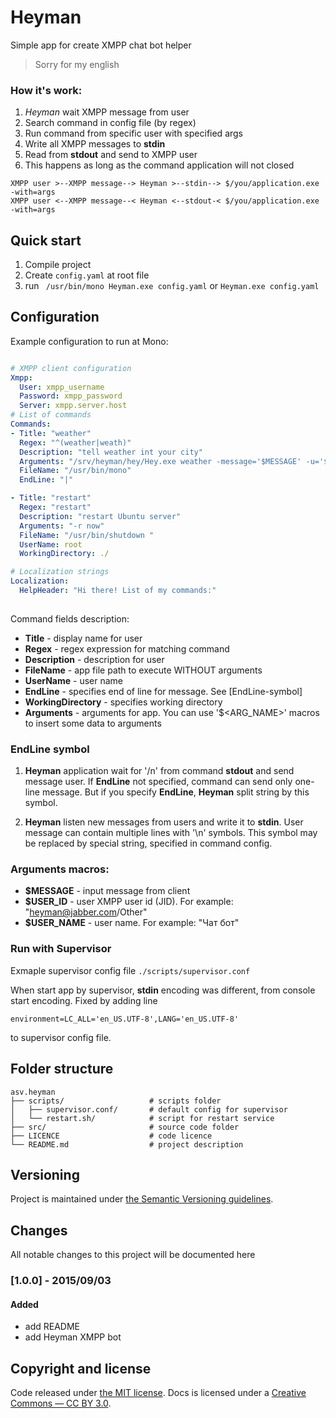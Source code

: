 # Heyman

Simple app for create XMPP chat bot helper

> Sorry for my english

### How it's work:

1. *Heyman* wait XMPP message from user
2. Search command in config file (by regex)
3. Run command from specific user with specified args
4. Write all XMPP messages to **stdin** 
5. Read from **stdout** and send to XMPP user
5. This happens as long as the command application will not closed

```
XMPP user >--XMPP message--> Heyman >--stdin--> $/you/application.exe -with=args
XMPP user <--XMPP message--< Heyman <--stdout-< $/you/application.exe -with=args
```

## Quick start
    
 
 1. Compile project
 2. Create `config.yaml` at root file
 3. run ` /usr/bin/mono Heyman.exe config.yaml` or `Heyman.exe config.yaml`

## Configuration

Example configuration to run at Mono:
```yaml

# XMPP client configuration
Xmpp:
  User: xmpp_username
  Password: xmpp_password
  Server: xmpp.server.host
# List of commands  
Commands:
- Title: "weather"
  Regex: "^(weather|weath)"
  Description: "tell weather int your city"
  Arguments: "/srv/heyman/hey/Hey.exe weather -message='$MESSAGE' -u='$USER_ID' -n='$USER_NAME'"
  FileName: "/usr/bin/mono"
  EndLine: "|"

- Title: "restart"
  Regex: "restart"
  Description: "restart Ubuntu server"
  Arguments: "-r now"
  FileName: "/usr/bin/shutdown "
  UserName: root
  WorkingDirectory: ./

# Localization strings  
Localization:
  HelpHeader: "Hi there! List of my commands:"
  
```

Command fields description:
- **Title** - display name for user
- **Regex** - regex expression for matching command
- **Description** - description for user
- **FileName** - app file path to execute WITHOUT arguments
- **UserName** - user name 
- **EndLine** - specifies end of line for message. See [EndLine-symbol]
- **WorkingDirectory** - specifies working directory 
- **Arguments** - arguments for app. You can use '$<ARG_NAME>' macros to insert some data to arguments
 
### EndLine symbol

1. **Heyman** application wait for '/n' from command **stdout** and send message user. If **EndLine** not specified, command can send only one-line message. But if you specify **EndLine**, **Heyman** split string by this symbol. 

2. **Heyman** listen new messages from users and write it to **stdin**. User message can contain multiple lines with '\n' symbols. This symbol may be replaced by special string, specified in command config.

### Arguments macros:

- **$MESSAGE** - input message from client
- **$USER_ID** - user XMPP user id (JID). For example: "heyman@jabber.com/Other"
- **$USER_NAME** - user name. For example: "Чат бот"

### Run with Supervisor

Exmaple supervisor config file `./scripts/supervisor.conf`

When start app by supervisor, **stdin** encoding was different, from console start encoding. Fixed by adding line
```
environment=LC_ALL='en_US.UTF-8',LANG='en_US.UTF-8' 
```
to supervisor config file.

## Folder structure

```
asv.heyman
├── scripts/                   # scripts folder
│   ├── supervisor.conf/       # default config for supervisor
│   └── restart.sh/            # script for restart service
├── src/                       # source code folder
├── LICENCE                    # code licence
└── README.md                  # project description
```

## Versioning

Project is maintained under [the Semantic Versioning guidelines](http://semver.org/).

## Changes
All notable changes to this project will be documented here

### [1.0.0] - 2015/09/03

#### Added
 - add README
 - add Heyman XMPP bot

## Copyright and license

Code released under [the MIT license](<source to mit licence>). Docs is licensed under a [Creative Commons — CC BY 3.0](http://creativecommons.org/licenses/by/3.0/).
